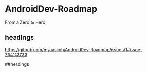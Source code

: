 # AndroidDev-Roadmap
From a Zero to Hero 

## headings
https://github.com/myaasiinh/AndroidDev-Roadmap/issues/1#issue-734133733

##headings
